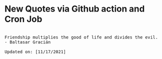 # New Quotes via Github action and Cron Job

<pre>
<!-- #quote -->
Friendship multiplies the good of life and divides the evil.
- Baltasar Gracián

Updated on: [11/17/2021]
<!-- #quoteEnd -->
</pre>

